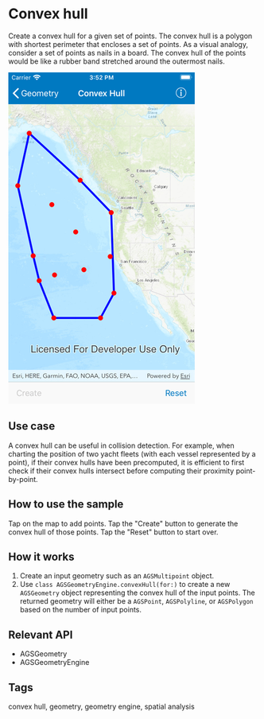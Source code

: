# Convex hull

Create a convex hull for a given set of points. The convex hull is a polygon with shortest perimeter that encloses a set of points. As a visual analogy, consider a set of points as nails in a board. The convex hull of the points would be like a rubber band stretched around the outermost nails.

![Create a convex hull](convex-hull.png)

## Use case

A convex hull can be useful in collision detection. For example, when charting the position of two yacht fleets (with each vessel represented by a point), if their convex hulls have been precomputed, it is efficient to first check if their convex hulls intersect before computing their proximity point-by-point.

## How to use the sample

Tap on the map to add points. Tap the "Create" button to generate the convex hull of those points. Tap the "Reset" button to start over.

## How it works

1. Create an input geometry such as an `AGSMultipoint` object.
2. Use `class AGSGeometryEngine.convexHull(for:)` to create a new `AGSGeometry` object representing the convex hull of the input points. The returned geometry will either be a `AGSPoint`, `AGSPolyline`, or `AGSPolygon` based on the number of input points.

## Relevant API

* AGSGeometry
* AGSGeometryEngine

## Tags

convex hull, geometry, geometry engine, spatial analysis
